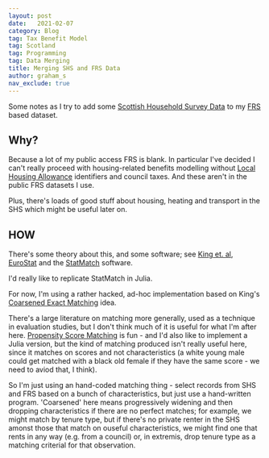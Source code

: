 ```yaml
---
layout: post
date:   2021-02-07
category: Blog
tag: Tax Benefit Model
tag: Scotland
tag: Programming
tag: Data Merging
title: Merging SHS and FRS Data
author: graham_s
nav_exclude: true
---
```


Some notes as I try to add some [Scottish Household Survey Data]() to my [FRS]() based dataset. 

<!--more-->

## Why?

Because a lot of my public access FRS is blank. In particular I've decided I can't really proceed 
with housing-related benefits modelling without [Local Housing Allowance](https://www.gov.scot/publications/local-housing-allowance-rates-2020-2021/) identifiers and council taxes. 
And these aren't in the public FRS datasets I use.

Plus, there's loads of good stuff about housing, heating and transport in the SHS which might be useful later on.

## HOW

There's some theory about this, and some software; see [King et.
al](https://gking.harvard.edu/publications/cem-software-coarsened-exact-matching), [EuroStat](https://ec.europa.eu/eurostat/documents/3888793/5855821/KS-RA-13-020-EN.PDF/477dd541-92ee-4259-95d4-1c42fcf2ef34?version=1.0)
 and the [StatMatch](https://cran.r-project.org/web/packages/StatMatch/]) software.

I'd really like to replicate StatMatch in Julia.

For now, I'm using a rather hacked, ad-hoc implementation based on King's [Coarsened Exact Matching](https://academic.oup.com/aje/article/189/6/613/5679490) idea.

There's a large literature on matching more generally, used as a technique in evaluation studies, but I don't think much of it is useful for what I'm after here.
[Propensity Score Matching](https://www.ncrm.ac.uk/resources/video/RMF2012/whatis.php?id=c776e30) is fun - and I'd also like to implement a Julia version, but the kind of matching produced isn't really useful here, since it matches on scores and not characteristics (a white young male could get matched with a black old female
if they have the same score - we need to aviod that, I think).

So I'm just using an hand-coded matching thing - select records from SHS and FRS based on a bunch of characteristics,
but just use a hand-written program. 'Coarsened' here means progressively widening and then dropping characteristics if
there are no perfect matches; for example, we might match by tenure type, but if there's no private renter in the SHS
amonst those that match on ouseful characteristics, we might find one that rents in any way (e.g. from a council) or, in
extremis, drop tenure type as a matching criterial for that observation.



